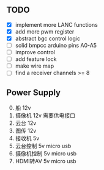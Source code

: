 ## TODO
- [x] implement more LANC functions
- [x] add more pwm register
- [x] abstract bgc control logic
- [ ] solid bmpcc arduino pins A0-A5
- [ ] improve control
- [ ] add feature lock
- [ ] make wire map
- [ ] find a receiver channels >= 8

## Power Supply

0. 船 12v
1. 摄像机 12v 需要供电接口
2. 云台 12v
3. 图传 12v 
4. 接收机 5v
5. 云台控制 5v micro usb
6. 摄像机控制 5v micro usb
7. HDMI转AV 5v micro usb
